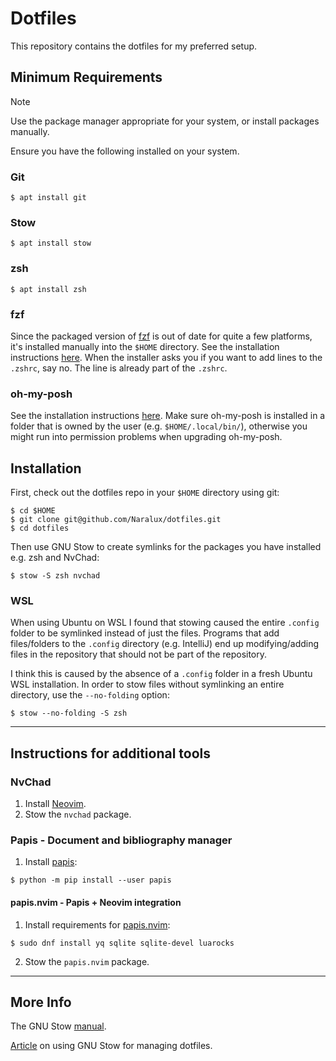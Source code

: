 # Dotfiles

This repository contains the dotfiles for my preferred setup.

## Minimum Requirements

> [!NOTE]
> Use the package manager appropriate for your system, or install packages manually.

Ensure you have the following installed on your system.

### Git

```
$ apt install git
```

### Stow

```
$ apt install stow
```

### zsh

```
$ apt install zsh
```

### fzf

Since the packaged version of [fzf](https://github.com/junegunn/fzf) is out of date for quite a few platforms, it's installed manually into the `$HOME` directory.
See the installation instructions [here](https://github.com/junegunn/fzf?tab=readme-ov-file#using-git).
When the installer asks you if you want to add lines to the `.zshrc`, say no. The line is already part of the `.zshrc`.

### oh-my-posh

See the installation instructions [here](https://ohmyposh.dev/). Make sure oh-my-posh is installed in a folder that is owned by the user (e.g. `$HOME/.local/bin/`), otherwise you might run into permission problems when upgrading oh-my-posh.

## Installation

First, check out the dotfiles repo in your `$HOME` directory using git:

```
$ cd $HOME
$ git clone git@github.com/Naralux/dotfiles.git
$ cd dotfiles
```

Then use GNU Stow to create symlinks for the packages you have installed e.g. zsh and NvChad:

```
$ stow -S zsh nvchad
```

### WSL

When using Ubuntu on WSL I found that stowing caused the entire `.config` folder to be symlinked instead of just the files.
Programs that add files/folders to the `.config` directory (e.g. IntelliJ) end up modifying/adding files in the repository that should not be part of the repository.

I think this is caused by the absence of a `.config` folder in a fresh Ubuntu WSL installation. In order to stow files without symlinking an entire directory, use the `--no-folding` option:

```
$ stow --no-folding -S zsh
```

---

## Instructions for additional tools

### NvChad
1. Install [Neovim](https://neovim.io/).
2. Stow the `nvchad` package.

### Papis - Document and bibliography manager
1. Install [papis](https://github.com/papis/papis):

```
$ python -m pip install --user papis
```

#### papis.nvim - Papis + Neovim integration
1. Install requirements for [papis.nvim](https://github.com/jghauser/papis.nvim?tab=readme-ov-file#installation):

```
$ sudo dnf install yq sqlite sqlite-devel luarocks
```

2. Stow the `papis.nvim` package.

---

## More Info

The GNU Stow [manual](https://www.gnu.org/software/stow/manual/stow.html).

[Article](https://brandon.invergo.net/news/2012-05-26-using-gnu-stow-to-manage-your-dotfiles.html) on using GNU Stow for managing dotfiles.
